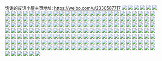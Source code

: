 饱饱的废话小屋主页地址: https://weibo.com/u/2330587717 
![](https://wx4.sinaimg.cn/mw2000/8ae9f245gy1h9eotsgrj8j20zu25o10u.jpg) 
![](https://wx4.sinaimg.cn/mw2000/8ae9f245gy1h9eotsv0whj20zu25odnu.jpg) 
![](https://wx4.sinaimg.cn/mw2000/8ae9f245gy1h9eotw2xrsj2261341u0x.jpg) 
![](https://wx4.sinaimg.cn/mw2000/8ae9f245gy1h9eotrr17lj229x340b2a.jpg) 
![](https://wx4.sinaimg.cn/mw2000/8ae9f245gy1h9eou3wdkyj22c0340qv5.jpg) 
![](https://wx4.sinaimg.cn/mw2000/8ae9f245gy1h9eou6wz2dj21pe29v1kx.jpg) 
![](https://wx4.sinaimg.cn/mw2000/8ae9f245gy1h7uvclrufkj20wi1ycat7.jpg) 
![](https://wx4.sinaimg.cn/mw2000/8ae9f245gy1h7unnyuvexj20wi1l2dvc.jpg) 
![](https://wx4.sinaimg.cn/mw2000/8ae9f245gy1h0z843nonfj20wi178gwa.jpg) 
![](https://wx4.sinaimg.cn/mw2000/8ae9f245gy1h0z841zhawj22c0341e82.jpg) 
![](https://wx4.sinaimg.cn/mw2000/8ae9f245gy1h0ghv440whj22c033zhdu.jpg) 
![](https://wx4.sinaimg.cn/mw2000/8ae9f245gy1h0ghv308i0j22bz33zu0y.jpg) 
![](https://wx4.sinaimg.cn/mw2000/8ae9f245gy1gzkm89fymkj22c033z4qq.jpg) 
![](https://wx4.sinaimg.cn/mw2000/8ae9f245gy1gzkm8b6npqj22c033z1ky.jpg) 
![](https://wx4.sinaimg.cn/mw2000/8ae9f245gy1gzkm8c6hskj224j2nnnpd.jpg) 
![](https://wx4.sinaimg.cn/mw2000/8ae9f245gy1gzic9qnf8uj22c02x0e81.jpg) 
![](https://wx4.sinaimg.cn/mw2000/8ae9f245gy1gzic9rermgj22c02x0e81.jpg) 
![](https://wx4.sinaimg.cn/mw2000/8ae9f245gy1gzic9pucnij22c033z1ky.jpg) 
![](https://wx4.sinaimg.cn/mw2000/8ae9f245gy1gzic9swlqkj22c033z4qq.jpg) 
![](https://wx4.sinaimg.cn/mw2000/8ae9f245gy1gzfzr6zg8rj22312wehdw.jpg) 
![](https://wx4.sinaimg.cn/mw2000/8ae9f245gy1gzfzr8q69sj22c033zb2d.jpg) 
![](https://wx4.sinaimg.cn/mw2000/8ae9f245gy1gzfzraq0jlj22c033zx6s.jpg) 
![](https://wx4.sinaimg.cn/mw2000/8ae9f245gy1gzfzrbe9e5j21sb2dqhdt.jpg) 
![](https://wx4.sinaimg.cn/mw2000/8ae9f245gy1gzfzr59z84j224j2nnnpd.jpg) 
![](https://wx4.sinaimg.cn/mw2000/8ae9f245gy1gzb3625a1yj23402c0e84.jpg) 
![](https://wx4.sinaimg.cn/mw2000/8ae9f245gy1gyra6ac2mcj22802yne82.jpg) 
![](https://wx4.sinaimg.cn/mw2000/8ae9f245gy1gxopbith9yj22c0340e83.jpg) 
![](https://wx4.sinaimg.cn/mw2000/8ae9f245gy1gxopbarw48j22802yoe84.jpg) 
![](https://wx4.sinaimg.cn/mw2000/8ae9f245gy1gxopbf4mqkj22882yx1kz.jpg) 
![](https://wx4.sinaimg.cn/mw2000/8ae9f245gy1gxopbpzempj22592vl4qr.jpg) 
![](https://wx4.sinaimg.cn/mw2000/8ae9f245gy1gxopbmsf3tj22652w6x6q.jpg) 
![](https://wx4.sinaimg.cn/mw2000/8ae9f245gy1gxopbu9vgfj22c033zqv7.jpg) 
![](https://wx4.sinaimg.cn/mw2000/8ae9f245gy1gwz9jlvncyj20u00u0djg.jpg) 
![](https://wx4.sinaimg.cn/mw2000/8ae9f245gy1gwoagpwybuj21sc2ds4kq.jpg) 
![](https://wx4.sinaimg.cn/mw2000/8ae9f245gy1gwoagqbkvlj21sc28fk8w.jpg) 
![](https://wx4.sinaimg.cn/mw2000/8ae9f245gy1gwiov5yaksj21sc28fhcg.jpg) 
![](https://wx4.sinaimg.cn/mw2000/8ae9f245gy1gwe2s1xisrj21sc2ds4qp.jpg) 
![](https://wx4.sinaimg.cn/mw2000/8ae9f245gy1gwe2s2mmhhj21sc2ds7wh.jpg) 
![](https://wx4.sinaimg.cn/mw2000/8ae9f245gy1gwe2s3sse7j21sc2drkjl.jpg) 
![](https://wx4.sinaimg.cn/mw2000/8ae9f245gy1gw89ni9nlwj225o2vkhdu.jpg) 
![](https://wx4.sinaimg.cn/mw2000/8ae9f245gy1gw89nh1exaj22c0340kjm.jpg) 
![](https://wx4.sinaimg.cn/mw2000/8ae9f245gy1gw89nk3r75j22682wbe82.jpg) 
![](https://wx4.sinaimg.cn/mw2000/8ae9f245gy1gw89noh8cxj227c2xsb2a.jpg) 
![](https://wx4.sinaimg.cn/mw2000/8ae9f245gy1gw89nmp0s3j225e2v74qq.jpg) 
![](https://wx4.sinaimg.cn/mw2000/8ae9f245gy1gw89nfkfouj225j2vd4qq.jpg) 
![](https://wx4.sinaimg.cn/mw2000/8ae9f245gy1gw0zznoh5yj22bz3407wj.jpg) 
![](https://wx4.sinaimg.cn/mw2000/8ae9f245gy1gw0zzhn7pxj22c0340kjn.jpg) 
![](https://wx4.sinaimg.cn/mw2000/8ae9f245gy1gw0zzq7se2j22c0341hdv.jpg) 
![](https://wx4.sinaimg.cn/mw2000/8ae9f245gy1gw0zzkourfj22bz3401l0.jpg) 
![](https://wx4.sinaimg.cn/mw2000/8ae9f245gy1gvtyb59kdoj22c0340u0x.jpg) 
![](https://wx4.sinaimg.cn/mw2000/8ae9f245gy1gvtyb8xcrbj22c0340u0y.jpg) 
![](https://wx4.sinaimg.cn/mw2000/8ae9f245gy1gvtyb1akiqj22c0340u0y.jpg) 
![](https://wx4.sinaimg.cn/mw2000/8ae9f245gy1gvtyb1pw6fj212j12jwrg.jpg) 
![](https://wx4.sinaimg.cn/mw2000/8ae9f245gy1gvtyb6gvpgj21sc2dsb29.jpg) 
![](https://wx4.sinaimg.cn/mw2000/8ae9f245gy1gvtyb21vnpj21d21d27kw.jpg) 
![](https://wx4.sinaimg.cn/mw2000/8ae9f245gy1gvtyb3gmltj22c03401ky.jpg) 
![](https://wx4.sinaimg.cn/mw2000/8ae9f245gy1gvtyb44n8ij21sc2ds7wh.jpg) 
![](https://wx4.sinaimg.cn/mw2000/8ae9f245gy1gvtyb7rfuzj21sc2dsnpd.jpg) 
![](https://wx4.sinaimg.cn/mw2000/002xIUktgy1gvr0sx0qssj61sc2ds7wh02.jpg) 
![](https://wx4.sinaimg.cn/mw2000/002xIUktgy1gvr0suv29tj61sc2ds4qp02.jpg) 
![](https://wx4.sinaimg.cn/mw2000/002xIUktgy1gvr0svyd8mj61sc2dse8102.jpg) 
![](https://wx4.sinaimg.cn/mw2000/002xIUktgy1gvn4onjvjpj62802yox6r02.jpg) 
![](https://wx4.sinaimg.cn/mw2000/002xIUktgy1gvn4oorxvsj62c0340u0x02.jpg) 
![](https://wx4.sinaimg.cn/mw2000/002xIUktgy1gvn4om5sj9j62c0340e8402.jpg) 
![](https://wx4.sinaimg.cn/mw2000/002xIUktgy1gvn4oks9ppj616u16uwmg02.jpg) 
![](https://wx4.sinaimg.cn/mw2000/002xIUktgy1gvn4opntqcj61ym1ymnh602.jpg) 
![](https://wx4.sinaimg.cn/mw2000/002xIUktgy1gvn4oz6xusj62c02c0u0x02.jpg) 
![](https://wx4.sinaimg.cn/mw2000/002xIUktgy1gv7pjeeo08j62c0340e8302.jpg) 
![](https://wx4.sinaimg.cn/mw2000/002xIUktgy1gv7pjs31r6j62c0340npe02.jpg) 
![](https://wx4.sinaimg.cn/mw2000/002xIUktgy1gv7pjj5pd9j62c033xx6q02.jpg) 
![](https://wx4.sinaimg.cn/mw2000/002xIUktgy1gv7pj8ats6j61rn2cvb2b02.jpg) 
![](https://wx4.sinaimg.cn/mw2000/002xIUktgy1gv7pjouvyxj62c0340hdu02.jpg) 
![](https://wx4.sinaimg.cn/mw2000/002xIUktgy1gv7pjac58nj61p729okjm02.jpg) 
![](https://wx4.sinaimg.cn/mw2000/002xIUktgy1gv7pjg3kqmj62bb3334qq02.jpg) 
![](https://wx4.sinaimg.cn/mw2000/002xIUktgy1gv7pjqdvauj62c03401ky02.jpg) 
![](https://wx4.sinaimg.cn/mw2000/002xIUktgy1gv7pjha3zfj62bz340hdt02.jpg) 
![](https://wx4.sinaimg.cn/mw2000/002xIUktgy1gv1dlrhn0nj62c02c0x6p02.jpg) 
![](https://wx4.sinaimg.cn/mw2000/002xIUktgy1gv1dlsb39ej62c02c0e8202.jpg) 
![](https://wx4.sinaimg.cn/mw2000/002xIUktgy1gv1dlsyz6tj62c02c01kx02.jpg) 
![](https://wx4.sinaimg.cn/mw2000/002xIUktgy1gv1dlue91gj62ba331kjo02.jpg) 
![](https://wx4.sinaimg.cn/mw2000/002xIUktgy1gv1dlp85qsj627z2yhe8302.jpg) 
![](https://wx4.sinaimg.cn/mw2000/002xIUktgy1gv1dluxt2vj60n014wn6p02.jpg) 
![](https://wx4.sinaimg.cn/mw2000/002xIUktgy1guuk2uanmrj61sc2ds1ky02.jpg) 
![](https://wx4.sinaimg.cn/mw2000/002xIUktgy1gusxxjal9cj61sc2dsb2902.jpg) 
![](https://wx4.sinaimg.cn/mw2000/002xIUktgy1guikknpzq6j62c0340u0z02.jpg) 
![](https://wx4.sinaimg.cn/mw2000/002xIUktgy1guikk2tmepj62c0340qv602.jpg) 
![](https://wx4.sinaimg.cn/mw2000/002xIUktgy1guikk5r8kqj62c03404qs02.jpg) 
![](https://wx4.sinaimg.cn/mw2000/002xIUktgy1guikkbdjecj62c0340kjl02.jpg) 
![](https://wx4.sinaimg.cn/mw2000/002xIUktgy1guikk9w8k5j62c03407wi02.jpg) 
![](https://wx4.sinaimg.cn/mw2000/002xIUktgy1guikkdh1a2j62c0340hdt02.jpg) 
![](https://wx4.sinaimg.cn/mw2000/002xIUktgy1guhrw8bk5zj62802you0z02.jpg) 
![](https://wx4.sinaimg.cn/mw2000/002xIUktgy1guhrw0x36bj62c0340u0z02.jpg) 
![](https://wx4.sinaimg.cn/mw2000/002xIUktgy1guhrvwuzaaj62c033tb2b02.jpg) 
![](https://wx4.sinaimg.cn/mw2000/002xIUktgy1guhrw3o85bj62802yo7wj02.jpg) 
![](https://wx4.sinaimg.cn/mw2000/002xIUktgy1gucl7wwy5uj61sc2ds7wi02.jpg) 
![](https://wx4.sinaimg.cn/mw2000/8ae9f245gy1gsg8kuj7noj22802yo7wi.jpg) 
![](https://wx4.sinaimg.cn/mw2000/002xIUktgy1grpo32hwb8j62bb3344qr02.jpg) 
![](https://wx4.sinaimg.cn/mw2000/8ae9f245gy1grpo336vecj22c0340npd.jpg) 
![](https://wx4.sinaimg.cn/mw2000/002xIUktgy1grpo31lsbbj626n2xbqv502.jpg) 
![](https://wx4.sinaimg.cn/mw2000/8ae9f245gy1grm8nczxizj22c02c0e81.jpg) 
![](https://wx4.sinaimg.cn/mw2000/8ae9f245gy1grm8n774bij22c02c01kz.jpg) 
![](https://wx4.sinaimg.cn/mw2000/8ae9f245gy1grm8neox5ej22c02c0e81.jpg) 
![](https://wx4.sinaimg.cn/mw2000/8ae9f245gy1grioorbvamj22c02c07wh.jpg) 
![](https://wx4.sinaimg.cn/mw2000/8ae9f245gy1griooqpifuj22bv2bv7wi.jpg) 
![](https://wx4.sinaimg.cn/mw2000/8ae9f245gy1gqppdeysjnj22c0340x6v.jpg) 
![](https://wx4.sinaimg.cn/mw2000/8ae9f245gy1gqppd2mn06j22802yoe83.jpg) 
![](https://wx4.sinaimg.cn/mw2000/8ae9f245gy1gqppdjnglyj22c0340e83.jpg) 
![](https://wx4.sinaimg.cn/mw2000/8ae9f245gy1gqe8amd9lhj21sa2dp1ky.jpg) 
![](https://wx4.sinaimg.cn/mw2000/8ae9f245gy1gpmk4dmuwuj22c02c0u0x.jpg) 
![](https://wx4.sinaimg.cn/mw2000/8ae9f245gy1gpmk4g7px0j22c02c01kx.jpg) 
![](https://wx4.sinaimg.cn/mw2000/8ae9f245gy1gpfia6ud3wj22c0340u0y.jpg) 
![](https://wx4.sinaimg.cn/mw2000/8ae9f245gy1gpfia58grrj22c0340npe.jpg) 
![](https://wx4.sinaimg.cn/mw2000/8ae9f245gy1goye1df7hyj22c03401kz.jpg) 
![](https://wx4.sinaimg.cn/mw2000/8ae9f245gy1goye19hoocj22c03404qr.jpg) 
![](https://wx4.sinaimg.cn/mw2000/8ae9f245gy1goye15vgsaj22c0340x6q.jpg) 
![](https://wx4.sinaimg.cn/mw2000/8ae9f245gy1gojcdouxquj21kw2dc4qp.jpg) 
![](https://wx4.sinaimg.cn/mw2000/8ae9f245gy1goihf9lleoj21ti2fcb29.jpg) 
![](https://wx4.sinaimg.cn/mw2000/8ae9f245gy1goihfibravj22c03401kz.jpg) 
![](https://wx4.sinaimg.cn/mw2000/8ae9f245gy1goihfdh4mqj21da1ud4go.jpg) 
![](https://wx4.sinaimg.cn/mw2000/8ae9f245gy1goihfjnsffj21ho1zktpa.jpg) 
![](https://wx4.sinaimg.cn/mw2000/8ae9f245gy1goihf3nbagj22662w8b29.jpg) 
![](https://wx4.sinaimg.cn/mw2000/8ae9f245gy1goihfu2i3bj22c0340e83.jpg) 
![](https://wx4.sinaimg.cn/mw2000/8ae9f245gy1goihfos2dhj228t2zrhdu.jpg) 
![](https://wx4.sinaimg.cn/mw2000/8ae9f245gy1goihflauq2j21d41d4n7g.jpg) 
![](https://wx4.sinaimg.cn/mw2000/8ae9f245gy1goihfqpen6j22c0340hdt.jpg) 
![](https://wx4.sinaimg.cn/mw2000/8ae9f245gy1goft0qi6mhj20u0140jzc.jpg) 
![](https://wx4.sinaimg.cn/mw2000/8ae9f245gy1goft0phzimj22bz340npe.jpg) 
![](https://wx4.sinaimg.cn/mw2000/8ae9f245gy1goft0r03xcj20u0140tdx.jpg) 
![](https://wx4.sinaimg.cn/mw2000/8ae9f245gy1goft0rl21hj20u0140tdy.jpg) 
![](https://wx4.sinaimg.cn/mw2000/8ae9f245gy1goft12x66uj22c0340kjn.jpg) 
![](https://wx4.sinaimg.cn/mw2000/8ae9f245gy1goft0s51n9j20u0140agw.jpg) 
![](https://wx4.sinaimg.cn/mw2000/8ae9f245gy1goft0uih79j220u2p4u0x.jpg) 
![](https://wx4.sinaimg.cn/mw2000/8ae9f245gy1goft0x6ojuj22bz340kjm.jpg) 
![](https://wx4.sinaimg.cn/mw2000/8ae9f245gy1goft1662iuj22d62d61kx.jpg) 
![](https://wx4.sinaimg.cn/mw2000/8ae9f245gy1gnyt2ccn4kj22c02c0x6q.jpg) 
![](https://wx4.sinaimg.cn/mw2000/8ae9f245gy1gnyt20kdvcj22c02c0e82.jpg) 
![](https://wx4.sinaimg.cn/mw2000/8ae9f245gy1gnyt2k3id2j22c02c0kjm.jpg) 
![](https://wx4.sinaimg.cn/mw2000/8ae9f245gy1gnyt24h0afj22c02c0hdt.jpg) 
![](https://wx4.sinaimg.cn/mw2000/8ae9f245gy1gnhod39bhbj21sc2dse82.jpg) 
![](https://wx4.sinaimg.cn/mw2000/8ae9f245gy1gnhod4qmnlj21sc2dsx6p.jpg) 
![](https://wx4.sinaimg.cn/mw2000/8ae9f245gy1gnhod6qp3vj21sc2dshdu.jpg) 
![](https://wx4.sinaimg.cn/mw2000/8ae9f245gy1gnhod8csr7j21sc2ds1ky.jpg) 
![](https://wx4.sinaimg.cn/mw2000/8ae9f245gy1gmcq4vh248j22aa2aae81.jpg) 
![](https://wx4.sinaimg.cn/mw2000/8ae9f245gy1gmcq4zrbk0j22c02c01kx.jpg) 
![](https://wx4.sinaimg.cn/mw2000/8ae9f245gy1gmcq4xz05rj22c02aakjl.jpg) 
![](https://wx4.sinaimg.cn/mw2000/8ae9f245gy1glvku3mqz9j22c02c0e82.jpg) 
![](https://wx4.sinaimg.cn/mw2000/8ae9f245gy1gl9phg8e5mj22yo1o01ky.jpg) 
![](https://wx4.sinaimg.cn/mw2000/8ae9f245gy1gkz4dcv0lgj22c02c01kz.jpg) 
![](https://wx4.sinaimg.cn/mw2000/8ae9f245gy1gkx0f46j7mj21ma25p4qq.jpg) 
![](https://wx4.sinaimg.cn/mw2000/8ae9f245gy1gkwpv1yqkfj2272272qv5.jpg) 
![](https://wx4.sinaimg.cn/mw2000/8ae9f245gy1gkwpuor15xj225c25c4na.jpg) 
![](https://wx4.sinaimg.cn/mw2000/8ae9f245gy1gkwputym7vj22c02c04qp.jpg) 
![](https://wx4.sinaimg.cn/mw2000/8ae9f245gy1gkwpuzlluhj225c25c1gk.jpg) 
![](https://wx4.sinaimg.cn/mw2000/8ae9f245gy1gj8m2zoqxaj22c0340b2b.jpg) 
![](https://wx4.sinaimg.cn/mw2000/8ae9f245gy1gj7yql80ylj21sc1scqv5.jpg) 
![](https://wx4.sinaimg.cn/mw2000/8ae9f245gy1gj31vjv38ej21y81y8e82.jpg) 
![](https://wx4.sinaimg.cn/mw2000/8ae9f245ly1giyrncfrgnj21r91r9b29.jpg) 
![](https://wx4.sinaimg.cn/mw2000/8ae9f245gy1girkrk9eyvj21sc2ds7wi.jpg) 
![](https://wx4.sinaimg.cn/mw2000/8ae9f245gy1gimy2elenkj22c02c0npe.jpg) 
![](https://wx4.sinaimg.cn/mw2000/8ae9f245gy1gijrmd8tgfj212s1ke4ig.jpg) 
![](https://wx4.sinaimg.cn/mw2000/8ae9f245gy1gihgdufzlgj20u0140q7w.jpg) 
![](https://wx4.sinaimg.cn/mw2000/8ae9f245gy1gihgdwef00j22c02c0b2a.jpg) 
![](https://wx4.sinaimg.cn/mw2000/8ae9f245gy1gihgdtpe87j22c02c04qq.jpg) 
![](https://wx4.sinaimg.cn/mw2000/8ae9f245gy1gihgdzyjijj22c02c0hdu.jpg) 
![](https://wx4.sinaimg.cn/mw2000/8ae9f245gy1gihge1d5xmj22c02bq4pc.jpg) 
![](https://wx4.sinaimg.cn/mw2000/8ae9f245gy1gihge7zh97j22c02c0kjm.jpg) 
![](https://wx4.sinaimg.cn/mw2000/8ae9f245gy1ghv9hz3e1kj21sc28fe81.jpg) 
![](https://wx4.sinaimg.cn/mw2000/8ae9f245gy1ghv9i4i3osj22c02c0b2a.jpg) 
![](https://wx4.sinaimg.cn/mw2000/8ae9f245gy1ghv9i2r6c0j22c033y1l0.jpg) 
![](https://wx4.sinaimg.cn/mw2000/8ae9f245gy1ghv9i6j34qj22c02c0hdu.jpg) 
![](https://wx4.sinaimg.cn/mw2000/8ae9f245gy1ghv9i095zdj227g27g7wh.jpg) 
![](https://wx4.sinaimg.cn/mw2000/8ae9f245gy1ghv9i7p160j20mi0miqj4.jpg) 
![](https://wx4.sinaimg.cn/mw2000/8ae9f245gy1ghv9izr5kxj21sc1scu0x.jpg) 
![](https://wx4.sinaimg.cn/mw2000/8ae9f245gy1ghv9i8oqw3j20u00u01kx.jpg) 
![](https://wx4.sinaimg.cn/mw2000/8ae9f245gy1ghv9llta4nj22262qw7wh.jpg) 
![](https://wx4.sinaimg.cn/mw2000/8ae9f245gy1gggevxp02dj21sc1schdt.jpg) 
![](https://wx4.sinaimg.cn/mw2000/8ae9f245gy1gggew23t6fj21sc1schdt.jpg) 
![](https://wx4.sinaimg.cn/mw2000/8ae9f245gy1gggew3j3xuj21sc1schdt.jpg) 
![](https://wx4.sinaimg.cn/mw2000/8ae9f245gy1gggew5e2j9j21sc1scu0x.jpg) 
![](https://wx4.sinaimg.cn/mw2000/8ae9f245gy1gfji3y9xqlj21sc1sce81.jpg) 
![](https://wx4.sinaimg.cn/mw2000/8ae9f245gy1gfji3zs12vj21ds1dse81.jpg) 
![](https://wx4.sinaimg.cn/mw2000/8ae9f245gy1gfji40w565j21sc1scb29.jpg) 
![](https://wx4.sinaimg.cn/mw2000/8ae9f245gy1ge9wlr4a6uj21sc1schdt.jpg) 
![](https://wx4.sinaimg.cn/mw2000/8ae9f245ly1gdqu5ajkzxj21o01r018p.jpg) 
![](https://wx4.sinaimg.cn/mw2000/8ae9f245gy1gdj4acprtej226p2wxb2a.jpg) 
![](https://wx4.sinaimg.cn/mw2000/8ae9f245gy1gdj4abpcj8j21za2n24qq.jpg) 
![](https://wx4.sinaimg.cn/mw2000/8ae9f245gy1gdj4ady6zej21yo2m81ky.jpg) 
